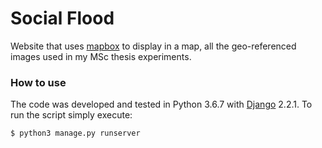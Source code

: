 # Social Flood

Website that uses [mapbox](https://www.mapbox.com/) to display in a map, all the geo-referenced images used in my MSc
thesis experiments. 

### How to use

The code was developed and tested in Python 3.6.7 with [Django](https://www.djangoproject.com/) 2.2.1. 
To run the script simply execute:

```console
$ python3 manage.py runserver
```
